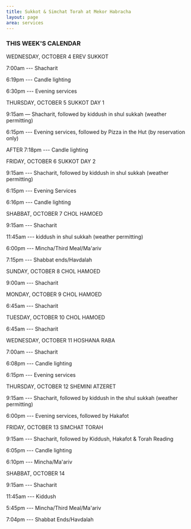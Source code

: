 ```yaml
---
title: Sukkot & Simchat Torah at Mekor Habracha
layout: page
area: services
---
```

### THIS WEEK'S CALENDAR

WEDNESDAY,  OCTOBER 4   EREV SUKKOT 

7:00am ---  Shacharit

6:19pm --- Candle lighting

6:30pm ---  Evening services



THURSDAY, OCTOBER 5  SUKKOT DAY 1

9:15am — Shacharit, followed by kiddush in shul sukkah (weather permitting)

6:15pm --- Evening services, followed by Pizza in the Hut (by reservation only)

AFTER 7:18pm --- Candle lighting          



FRIDAY, OCTOBER 6  SUKKOT DAY 2

9:15am --- Shacharit, followed by kiddush in shul sukkah (weather permitting)

6:15pm --- Evening Services 

6:16pm --- Candle lighting 



SHABBAT, OCTOBER 7  CHOL HAMOED   

9:15am --- Shacharit 

11:45am --- kiddush in shul sukkah (weather permitting)

6:00pm --- Mincha/Third Meal/Ma'ariv

7:15pm --- Shabbat ends/Havdalah



SUNDAY, OCTOBER 8   CHOL HAMOED

9:00am --- Shacharit



MONDAY, OCTOBER 9  CHOL HAMOED

6:45am --- Shacharit



TUESDAY, OCTOBER 10  CHOL HAMOED

6:45am --- Shacharit



WEDNESDAY, OCTOBER 11  HOSHANA RABA

7:00am --- Shacharit

6:08pm --- Candle lighting

6:15pm --- Evening services



THURSDAY, OCTOBER 12  SHEMINI ATZERET

9:15am --- Shacharit, followed by kiddush in the shul sukkah (weather permitting)

6:00pm --- Evening services, followed by Hakafot 



FRIDAY, OCTOBER 13  SIMCHAT TORAH

9:15am --- Shacharit, followed by Kiddush, Hakafot & Torah Reading

6:05pm --- Candle lighting

6:10pm --- Mincha/Ma'ariv



SHABBAT, OCTOBER 14

9:15am --- Shacharit

11:45am --- Kiddush

5:45pm --- Mincha/Third Meal/Ma'ariv

7:04pm --- Shabbat Ends/Havdalah
















